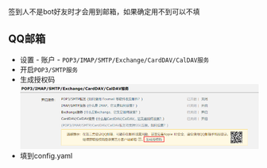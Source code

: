 签到人不是bot好友时才会用到邮箱，如果确定用不到可以不填
## QQ邮箱
- 设置 - 账户 - `POP3/IMAP/SMTP/Exchange/CardDAV/CalDAV服务`
- 开启`POP3/SMTP服务`
- 生成授权码
![im](https://raw.githubusercontent.com/chingkingm/picgo/main/img/20220331112627.png)
- 填到config.yaml